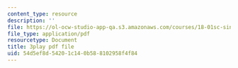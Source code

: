 ```yaml
---
content_type: resource
description: ''
file: https://ol-ocw-studio-app-qa.s3.amazonaws.com/courses/18-01sc-single-variable-calculus-fall-2010/54d5ef8d54201c140b588102958f4f84_1RLctDS2hUQ.pdf
file_type: application/pdf
resourcetype: Document
title: 3play pdf file
uid: 54d5ef8d-5420-1c14-0b58-8102958f4f84
---
```

